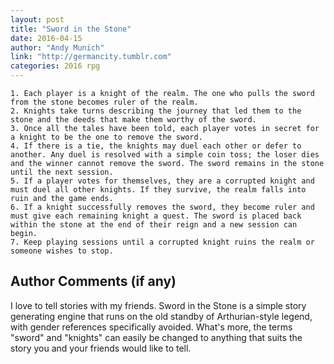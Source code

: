 ```yaml
---
layout: post
title: "Sword in the Stone"
date: 2016-04-15
author: "Andy Munich"
link: "http://germancity.tumblr.com"
categories: 2016 rpg
---
```

```
1. Each player is a knight of the realm. The one who pulls the sword from the stone becomes ruler of the realm.
2. Knights take turns describing the journey that led them to the stone and the deeds that make them worthy of the sword.
3. Once all the tales have been told, each player votes in secret for a knight to be the one to remove the sword.
4. If there is a tie, the knights may duel each other or defer to another. Any duel is resolved with a simple coin toss; the loser dies and the winner cannot remove the sword. The sword remains in the stone until the next session.
5. If a player votes for themselves, they are a corrupted knight and must duel all other knights. If they survive, the realm falls into ruin and the game ends.
6. If a knight successfully removes the sword, they become ruler and must give each remaining knight a quest. The sword is placed back within the stone at the end of their reign and a new session can begin.
7. Keep playing sessions until a corrupted knight ruins the realm or someone wishes to stop.
```
## Author Comments (if any)

I love to tell stories with my friends. Sword in the Stone is a simple story generating engine that runs on the old standby of Arthurian-style legend, with gender references specifically avoided. What's more, the terms "sword" and "knights" can easily be changed to anything that suits the story you and your friends would like to tell.
